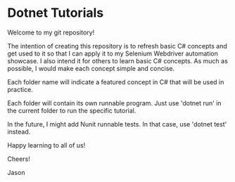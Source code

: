 # Dotnet Tutorials
Welcome to my git repository!

The intention of creating this repository is to refresh basic C# concepts and get used to it so that I can apply it to my Selenium Webdriver automation showcase.
I also intend it for others to learn basic C# concepts. As much as possible, I would make each concept simple and concise.

Each folder name will indicate a featured concept in C# that will be used in practice.

Each folder will contain its own runnable program. Just use 'dotnet run' in the current folder to run the specific tutorial.

In the future, I might add Nunit runnable tests. In that case, use 'dotnet test' instead.

Happy learning to all of us!


Cheers!

Jason
